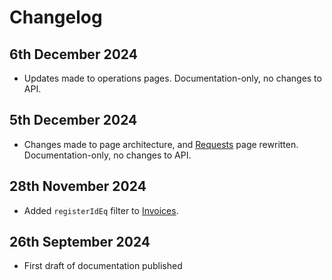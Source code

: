 # Changelog

## 6th December 2024
* Updates made to operations pages. Documentation-only, no changes to API.

## 5th December 2024
* Changes made to page architecture, and [Requests](../guidelines/requests.md) page rewritten. Documentation-only, no changes to API.

## 28th November 2024
* Added `registerIdEq` filter to [Invoices](../operations/invoices.md).

## 26th September 2024
* First draft of documentation published
